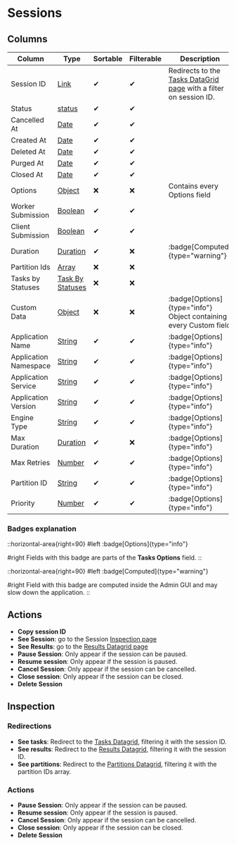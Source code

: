 # Sessions

## Columns

| Column | Type | Sortable | Filterable | Description |
| -------- | -------- | -------- | -------- | -------- |
| Session ID | [Link](../6.DataGrids/3.columns.md#link-columns) | ✔ | ✔ | Redirects to the [Tasks DataGrid page](./4.Tasks.md) with a filter on session ID. |
| Status | [status](../6.DataGrids/3.columns.md#statuses) | ✔ | ✔ | |
| Cancelled At | [Date](../6.DataGrids/3.columns.md#date-columns) | ✔ | ✔ | |
| Created At | [Date](../6.DataGrids/3.columns.md#date-columns) | ✔ | ✔ | |
| Deleted At | [Date](../6.DataGrids/3.columns.md#date-columns) | ✔ | ✔ | |
| Purged At | [Date](../6.DataGrids/3.columns.md#date-columns) | ✔ | ✔ | |
| Closed At | [Date](../6.DataGrids/3.columns.md#date-columns) | ✔ | ✔ | |
| Options | [Object](../6.DataGrids/3.columns.md#object-columns) | ❌ | ❌ | Contains every Options field |
| Worker Submission | [Boolean](../6.DataGrids/3.columns.md#simple-columns) | ✔ | ✔ | |
| Client Submission | [Boolean](../6.DataGrids/3.columns.md#simple-columns) | ✔ | ✔ | |
| Duration | [Duration](../6.DataGrids/3.columns.md#duration-columns) | ✔ | ❌ | :badge[Computed]{type="warning"} |
| Partition Ids | [Array](../6.DataGrids/3.columns.md#object-columns) | ❌ | ❌ | |
| Tasks by Statuses | [Task By Statuses](../6.DataGrids/3.columns.md#tasks-by-statuses) | ❌ | ❌ | |
| Custom Data | [Object](../6.DataGrids/3.columns.md#object-columns) | ❌ | ❌ | :badge[Options]{type="info"} Object containing every Custom field |
| Application Name | [String](../6.DataGrids/3.columns.md#simple-columns) | ✔ | ✔ | :badge[Options]{type="info"} |
| Application Namespace | [String](../6.DataGrids/3.columns.md#simple-columns) | ✔ | ✔ | :badge[Options]{type="info"} |
| Application Service | [String](../6.DataGrids/3.columns.md#simple-columns) | ✔ | ✔ | :badge[Options]{type="info"} |
| Application Version | [String](../6.DataGrids/3.columns.md#simple-columns) | ✔ | ✔ | :badge[Options]{type="info"} |
| Engine Type | [String](../6.DataGrids/3.columns.md#simple-columns) | ✔ | ✔ | :badge[Options]{type="info"} |
| Max Duration | [Duration](../6.DataGrids/3.columns.md#duration-columns) | ✔ | ❌ | :badge[Options]{type="info"} |
| Max Retries | [Number](../6.DataGrids/3.columns.md#simple-columns) | ✔ | ✔ | :badge[Options]{type="info"} |
| Partition ID | [String](../6.DataGrids/3.columns.md#simple-columns) | ✔ | ✔ | :badge[Options]{type="info"} |
| Priority | [Number](../6.DataGrids/3.columns.md#simple-columns) | ✔ | ✔ | :badge[Options]{type="info"} |

### Badges explanation

::horizontal-area{right=90}
#left
  :badge[Options]{type="info"}

#right
Fields with this badge are parts of the **Tasks Options** field.
::

::horizontal-area{right=90}
#left
  :badge[Computed]{type="warning"}

#right
Field with this badge are computed inside the Admin GUI and may slow down the application.
::

## Actions

- **Copy session ID**
- **See Session**: go to the Session [Inspection page](../5.inspection-page.md)
- **See Results**: go to the [Results Datagrid page](./5.Results.md)
- **Pause Session**: Only appear if the session can be paused.
- **Resume session**: Only appear if the session is paused.
- **Cancel Session**: Only appear if the session can be cancelled.
- **Close session**: Only appear if the session can be closed.
- **Delete Session**

## Inspection

### Redirections

- **See tasks**: Redirect to the [Tasks Datagrid](./4.Tasks.md), filtering it with the session ID.
- **See results**: Redirect to the [Results Datagrid](./5.Results.md), filtering it with the session ID.
- **See partitions**: Redirect to the [Partitions Datagrid](./2.Partitions.md),
filtering it with the partition IDs array.

### Actions

- **Pause Session**: Only appear if the session can be paused.
- **Resume session**: Only appear if the session is paused.
- **Cancel Session**: Only appear if the session can be cancelled.
- **Close session**: Only appear if the session can be closed.
- **Delete Session**
